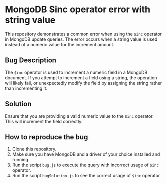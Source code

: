 # MongoDB $inc operator error with string value
This repository demonstrates a common error when using the `$inc` operator in MongoDB update queries. The error occurs when a string value is used instead of a numeric value for the increment amount.

## Bug Description
The `$inc` operator is used to increment a numeric field in a MongoDB document.  If you attempt to increment a field using a string, the operation will likely fail, or unexpectedly modify the field by assigning the string rather than incrementing it.

## Solution
Ensure that you are providing a valid numeric value to the `$inc` operator. This will increment the field correctly.

## How to reproduce the bug
1. Clone this repository.
2. Make sure you have MongoDB and a driver of your choice installed and running
3. Run the script `bug.js` to execute the query with incorrect usage of `$inc` operator.
4. Run the script `bugSolution.js` to see the correct usage of `$inc` operator